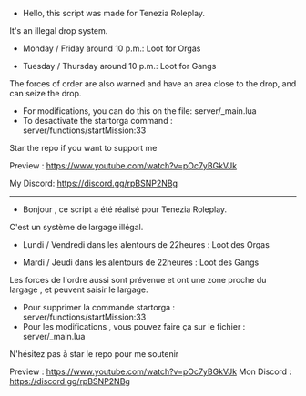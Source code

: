 - Hello, this script was made for Tenezia Roleplay.

It's an illegal drop system.

 - Monday / Friday around 10 p.m.: Loot for Orgas

 - Tuesday / Thursday around 10 p.m.: Loot for Gangs

The forces of order are also warned and have an area close to the drop, and can seize the drop.

- For modifications, you can do this on the file: server/_main.lua
- To desactivate the startorga command : server/functions/startMission:33

Star the repo if you want to support me

Preview : https://www.youtube.com/watch?v=pOc7yBGkVJk

My Discord: https://discord.gg/rpBSNP2NBg

-------------------------------------------------

- Bonjour , ce script a été réalisé pour Tenezia Roleplay.

C'est un système de largage illégal.

- Lundi / Vendredi dans les alentours de 22heures : Loot des Orgas

-  Mardi / Jeudi dans les alentours de 22heures : Loot des Gangs

Les forces de l'ordre aussi sont prévenue et ont une zone proche du largage , et peuvent saisir le largage.

- Pour supprimer la commande startorga : server/functions/startMission:33
- Pour les modifications , vous pouvez faire ça sur le fichier : server/_main.lua

N'hésitez pas à star le repo pour me soutenir

Preview : https://www.youtube.com/watch?v=pOc7yBGkVJk
Mon Discord : https://discord.gg/rpBSNP2NBg
